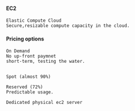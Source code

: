 #### EC2
	Elastic Compute Cloud
	Secure,resizable compute capacity in the cloud.
#### Pricing options

	On Demand
	No up-front paymnet
	short-term, testing the water.


	Spot (almost 90%)

	Reserved (72%)
	Predictable usage.
	
	Dedicated physical ec2 server
	
